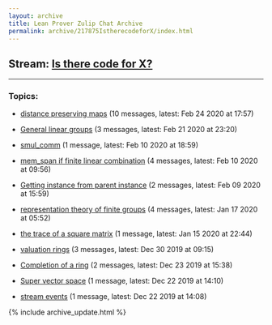 ```yaml
---
layout: archive
title: Lean Prover Zulip Chat Archive
permalink: archive/217875IstherecodeforX/index.html
---
```


## Stream: [Is there code for X?](https://leanprover-community.github.io/archive/217875IstherecodeforX/index.html)
---

### Topics:

* [distance preserving maps](24386distancepreservingmaps.html) (10 messages, latest: Feb 24 2020 at 17:57)

* [General linear groups](53242Generallineargroups.html) (3 messages, latest: Feb 21 2020 at 23:20)

* [smul_comm](44877smulcomm.html) (1 message, latest: Feb 10 2020 at 18:59)

* [mem_span if finite linear combination](13101memspaniffinitelinearcombination.html) (4 messages, latest: Feb 10 2020 at 09:56)

* [Getting instance from parent instance](85467Gettinginstancefromparentinstance.html) (2 messages, latest: Feb 09 2020 at 15:59)

* [representation theory of finite groups](30755representationtheoryoffinitegroups.html) (4 messages, latest: Jan 17 2020 at 05:52)

* [the trace of a square matrix](44557thetraceofasquarematrix.html) (1 message, latest: Jan 15 2020 at 22:44)

* [valuation rings](72663valuationrings.html) (3 messages, latest: Dec 30 2019 at 09:15)

* [Completion of a ring](44833Completionofaring.html) (2 messages, latest: Dec 23 2019 at 15:38)

* [Super vector space](25167Supervectorspace.html) (1 message, latest: Dec 22 2019 at 14:10)

* [stream events](95106streamevents.html) (1 message, latest: Dec 22 2019 at 14:08)


{% include archive_update.html %}